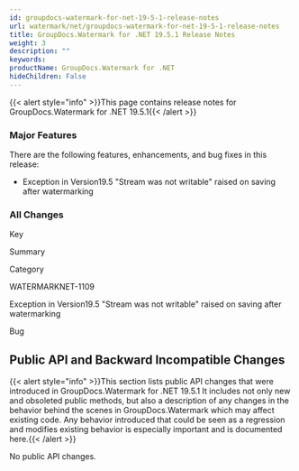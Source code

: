 ```yaml
---
id: groupdocs-watermark-for-net-19-5-1-release-notes
url: watermark/net/groupdocs-watermark-for-net-19-5-1-release-notes
title: GroupDocs.Watermark for .NET 19.5.1 Release Notes
weight: 3
description: ""
keywords: 
productName: GroupDocs.Watermark for .NET
hideChildren: False
---
```

{{< alert style="info" >}}This page contains release notes for GroupDocs.Watermark for .NET 19.5.1{{< /alert >}}

### Major Features

There are the following features, enhancements, and bug fixes in this release:

*   Exception in Version19.5 "Stream was not writable" raised on saving after watermarking

### All Changes

Key

Summary

Category

WATERMARKNET-1109

Exception in Version19.5 "Stream was not writable" raised on saving after watermarking

Bug

## Public API and Backward Incompatible Changes

{{< alert style="info" >}}This section lists public API changes that were introduced in GroupDocs.Watermark for .NET 19.5.1 It includes not only new and obsoleted public methods, but also a description of any changes in the behavior behind the scenes in GroupDocs.Watermark which may affect existing code. Any behavior introduced that could be seen as a regression and modifies existing behavior is especially important and is documented here.{{< /alert >}}

No public API changes.
